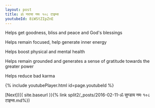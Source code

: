 ```yaml
---
layout: post
title: ॐ नराया नमः १०८ टाइम्स
youtubeId: 8iWStZIpZnE
---
```

 
 
Helps get goodness, bliss and peace and God's blessings
 
Helps remain focused, help generate inner energy 
 
Helps boost physical and mental health 
 
Helps remain grounded and generates a sense of gratitude towards the greater power 
 
Helps reduce bad karma
 
 
 
 


{% include youtubePlayer.html id=page.youtubeId %}
 
[Next]({{ site.baseurl }}{% link  split2/_posts/2016-02-11-ॐ सुण्डाय नमः १०८ टाइम्स.md%})
 
